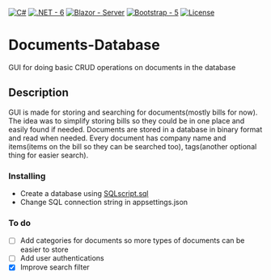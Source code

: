 [![C#](https://img.shields.io/badge/C%23-2ea44f)](https://github.com/dotnet/csharplang)
[![.NET - 6](https://img.shields.io/badge/.NET-6-2ea44f)](https://dotnet.microsoft.com/en-us/)
[![Blazor - Server](https://img.shields.io/badge/Blazor-Server-2ea44f)](https://dotnet.microsoft.com/en-us/apps/aspnet/web-apps/blazor)
[![Bootstrap - 5](https://img.shields.io/badge/Bootstrap-5-2ea44f)](https://)
[![License](https://img.shields.io/badge/License-MIT-blue)](#license)

# Documents-Database

GUI for doing basic CRUD operations on documents in the database

## Description

GUI is made for storing and searching for documents(mostly bills for now). The idea was to simplify storing bills so they could be in one place and easily found if needed. Documents are stored in a database in binary format and read when needed. Every document has company name and items(items on the bill so they can be searched too), tags(another optional thing for easier search).

### Installing
- Create a database using [SQLscript.sql](SQLscript.sql)
- Change SQL connection string in appsettings.json

### To do

- [ ] Add categories for documents so more types of documents can be easier to store
- [ ] Add user authentications
- [x] Improve search filter
